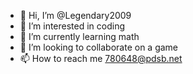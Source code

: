 - 👋 Hi, I’m @Legendary2009
- 👀 I’m interested in coding
- 🌱 I’m currently learning math
- 💞️ I’m looking to collaborate on a game
- 📫 How to reach me 780648@pdsb.net

<!---
Legendary2009/Legendary2009 is a ✨ special ✨ repository because its `README.md` (this file) appears on your GitHub profile.
You can click the Preview link to take a look at your changes.
--->
